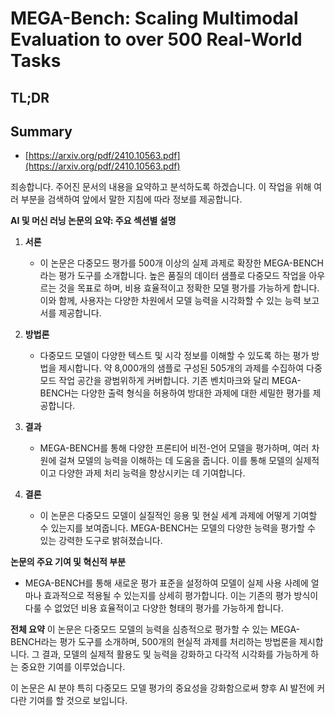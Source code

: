 # MEGA-Bench: Scaling Multimodal Evaluation to over 500 Real-World Tasks
## TL;DR
## Summary
- [https://arxiv.org/pdf/2410.10563.pdf](https://arxiv.org/pdf/2410.10563.pdf)

죄송합니다. 주어진 문서의 내용을 요약하고 분석하도록 하겠습니다. 이 작업을 위해 여러 부분을 검색하여 앞에서 말한 지침에 따라 정보를 제공합니다.

**AI 및 머신 러닝 논문의 요약: 주요 섹션별 설명**

1. **서론**
   - 이 논문은 다중모드 평가를 500개 이상의 실제 과제로 확장한 MEGA-BENCH라는 평가 도구를 소개합니다. 높은 품질의 데이터 샘플로 다중모드 작업을 아우르는 것을 목표로 하며, 비용 효율적이고 정확한 모델 평가를 가능하게 합니다. 이와 함께, 사용자는 다양한 차원에서 모델 능력을 시각화할 수 있는 능력 보고서를 제공합니다.

2. **방법론**
   - 다중모드 모델이 다양한 텍스트 및 시각 정보를 이해할 수 있도록 하는 평가 방법을 제시합니다. 약 8,000개의 샘플로 구성된 505개의 과제를 수집하여 다중모드 작업 공간을 광범위하게 커버합니다. 기존 벤치마크와 달리 MEGA-BENCH는 다양한 출력 형식을 허용하여 방대한 과제에 대한 세밀한 평가를 제공합니다.

3. **결과**
   - MEGA-BENCH를 통해 다양한 프론티어 비전-언어 모델을 평가하며, 여러 차원에 걸쳐 모델의 능력을 이해하는 데 도움을 줍니다. 이를 통해 모델의 실제적이고 다양한 과제 처리 능력을 향상시키는 데 기여합니다.

4. **결론**
   - 이 논문은 다중모드 모델이 실질적인 응용 및 현실 세계 과제에 어떻게 기여할 수 있는지를 보여줍니다. MEGA-BENCH는 모델의 다양한 능력을 평가할 수 있는 강력한 도구로 밝혀졌습니다.

**논문의 주요 기여 및 혁신적 부분**
   - MEGA-BENCH를 통해 새로운 평가 표준을 설정하여 모델이 실제 사용 사례에 얼마나 효과적으로 적용될 수 있는지를 상세히 평가합니다. 이는 기존의 평가 방식이 다룰 수 없었던 비용 효율적이고 다양한 형태의 평가를 가능하게 합니다.

**전체 요약**
이 논문은 다중모드 모델의 능력을 심층적으로 평가할 수 있는 MEGA-BENCH라는 평가 도구를 소개하며, 500개의 현실적 과제를 처리하는 방법론을 제시합니다. 그 결과, 모델의 실제적 활용도 및 능력을 강화하고 다각적 시각화를 가능하게 하는 중요한 기여를 이루었습니다. 

이 논문은 AI 분야 특히 다중모드 모델 평가의 중요성을 강화함으로써 향후 AI 발전에 커다란 기여를 할 것으로 보입니다.